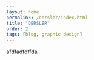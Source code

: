 ```yaml
---
layout: home
permalink: /dersler/index.html
title: "DERSLER"
order: 2
tags: [blog, graphic design]
---
```


afdfadfdffda